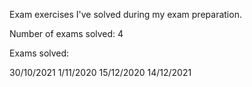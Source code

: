 Exam exercises I've solved during my exam preparation.

Number of exams solved: 4

Exams solved:

30/10/2021
1/11/2020
15/12/2020
14/12/2021